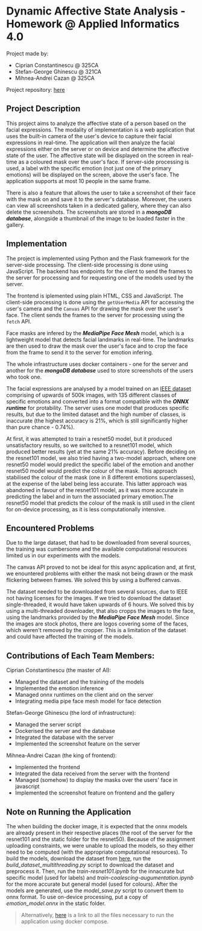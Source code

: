 # Dynamic Affective State Analysis - Homework @ Applied Informatics 4.0
Project made by:
- Ciprian Constantinescu @ 325CA
- Stefan-George Ghinescu @ 321CA
- Mihnea-Andrei Cazan @ 325CA

Project repository: [here](https://github.com/CiprianC1/IAp4)

## Project Description
This project aims to analyze the affective state of a person based on the facial expressions. The modality of implementation is a web application that uses the built-in camera of the user's device to capture their facial expressions in real-time. The application will then analyze the facial expressions either on the server or on device and determine the affective state of the user. The affective state will be displayed on the screen in real-time as a coloured mask over the user's face. If server-side processing is used, a label with the specific emotion (not just one of the primary emotions) will be displayed on the screen, above the user's face. The application supports at most 10 people in the same frame.

There is also a feature that allows the user to take a screenshot of their face with the mask on and save it to the server's database. Moreover, the users can view all screenshots taken in a dedicated gallery, where they can also delete the screenshots. The screenshots are stored in a ***mongoDB database***, alongside a thumbnail of the image to be loaded faster in the gallery.

## Implementation
The project is implemented using Python and the Flask framework for the server-side processing. The client-side processing is done using JavaScript. The backend has endpoints for the client to send the frames to the server for processing and for requesting one of the models used by the server.

The frontend is iplemented using plain HTML, CSS and JavaScript. The client-side processing is done using the `getUserMedia` API for accessing the user's camera and the `Canvas` API for drawing the mask over the user's face. The client sends the frames to the server for processing using the `fetch` API.

Face masks are infered by the ***MediaPipe Face Mesh*** model, which is a lightweight model that detects facial landmarks in real-time. The landmarks are then used to draw the mask over the user's face and to crop the face from the frame to send it to the server for emotion infering.

The whole infrastructure uses docker containers - one for the server and another for the ***mongoDB database*** used to store screenshots of the users who took one.

The facial expressions are analysed by a model trained on an [IEEE dataset](https://ieee-dataport.org/documents/135-class-emotional-facial-expression-dataset) comprising of upwards of 500k images, with 135 different classes of specific emotions and converted into a format compatible with the ***ONNX runtime*** for protability. The server uses one model that produces specific results, but due to the limited dataset and the high number of classes, is inaccurate (the highest accuracy is 21%, which is still significantly higher than pure chance - 0.74%).

At first, it was attempted to train a resnet50 model, but it produced unsatisfactory results, so we switched to a resnet101 model, which produced better results (yet at the same 21% accuracy). Before deciding on the resnet101 model, we also tried having a two-model approach, where one resnet50 model would predict the specific label of the emotion and another resnet50 model would predict the colour of the mask. This approach stabilised the colour of the mask (one in 8 different emotions superclasses), at the expense of the label being less accurate. This latter approach was abandoned in favour of the resnet101 model, as it was more accurate in predicting the label and in turn the associated primary emotion.The resnet50 model that predicts the colour of the mask is still used in the client for on-device processing, as it is less computationally intensive.

## Encountered Problems
Due to the large dataset, that had to be downloaded from several sources, the training was cumbersome and the available computational resources limited us in our experiments with the models.

The canvas API proved to not be ideal for this async application and, at first, we enountered problems with either the mask not being drawn or the mask flickering between frames. We solved this by using a buffered canvas.

The dataset needed to be downloaded from several sources, due to IEEE not having licenses for the images. If we tried to download the dataset single-threaded, it would have taken upwards of 6 hours. We solved this by using a multi-threaded downloader, that also cropps the images to the face, using the landmarks provided by the ***MediaPipe Face Mesh*** model. Since the images are stock photos, there are logos covering some of the faces, which weren't removed by the cropper. This is a limitation of the dataset and could have affected the training of the models.

## Contributions of Each Team Members:
Ciprian Constantinescu (the master of AI):
- Managed the dataset and the training of the models
- Implemented the emotion inference
- Managed onnx runtimes on the client and on the server
- Integrating media pipe face mesh model for face detection

Stefan-George Ghinescu (the lord of infrastructure):
- Managed the server script
- Dockerised the server and the database
- Integrated the database with the server
- Implemented the screenshot feature on the server

Mihnea-Andrei Cazan (the king of frontend):
- Implemented the frontend
- Integrated the data received from the server with the frontend
- Managed (somehow) to display the masks over the users' face in javascript
- Implemented the screenshot feature on frontend and the gallery

## Note on Running the Application
The when building the docker image, it is expected that the onnx models are already present in their respective places (the root of the server for the resnet101 and the static folder for the resnet50). Because of the assignment uploading constraints, we were unable to upload the models, so they either need to be computed (with the appropriate computational resources). To build the models, download the dataset from [here](https://ieee-dataport.org/documents/135-class-emotional-facial-expression-dataset), run the _build_dataset_multithreading.py_ script to download the dataset and preprocess it. Then, run the _train-resnet101.ipynb_ for the innacurate but specific model (used for labels) and _train-coalescing-augumentation.ipynb_ for the more accurate but general model (used for colours). After the models are generated, use the _model_save.py_ script to convert them to onnx format. To use on-device processing, put a copy of _emotion_model.onnx_ in the static folder.

> Alternatively, [here](https://we.tl/t-650StDmh7g) is a link to all the files necessary to run the application using docker compose.